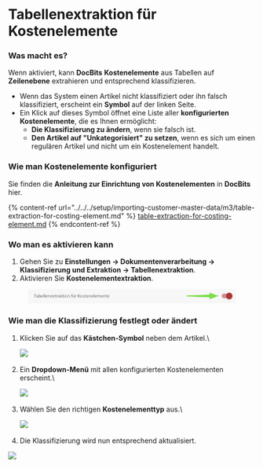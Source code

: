 # Tabellenextraktion für Kostenelemente

### **Was macht es?**

Wenn aktiviert, kann **DocBits** **Kostenelemente** aus Tabellen auf **Zeilenebene** extrahieren und entsprechend klassifizieren.

* Wenn das System einen Artikel nicht klassifiziert oder ihn falsch klassifiziert, erscheint ein **Symbol** auf der linken Seite.
* Ein Klick auf dieses Symbol öffnet eine Liste aller **konfigurierten Kostenelemente**, die es Ihnen ermöglicht:
  * **Die Klassifizierung zu ändern**, wenn sie falsch ist.
  * **Den Artikel auf "Unkategorisiert" zu setzen**, wenn es sich um einen regulären Artikel und nicht um ein Kostenelement handelt.

### **Wie man Kostenelemente konfiguriert**

Sie finden die **Anleitung zur Einrichtung von Kostenelementen** in **DocBits** hier.

{% content-ref url="../../../setup/importing-customer-master-data/m3/table-extraction-for-costing-element.md" %}
[table-extraction-for-costing-element.md](../../../setup/importing-customer-master-data/m3/table-extraction-for-costing-element.md)
{% endcontent-ref %}



### **Wo man es aktivieren kann**

1. Gehen Sie zu **Einstellungen → Dokumentenverarbeitung → Klassifizierung und Extraktion → Tabellenextraktion**.
2. Aktivieren Sie **Kostenelementextraktion**.

<figure><img src="../../../../.gitbook/assets/iScreen Shoter - Google Chrome - 250211142310.jpg" alt=""><figcaption></figcaption></figure>

### **Wie man die Klassifizierung festlegt oder ändert**

1.  Klicken Sie auf das **Kästchen-Symbol** neben dem Artikel.\


    ![](https://docs.docbits.com/~gitbook/image?url=https%3A%2F%2F578966019-files.gitbook.io%2F%7E%2Ffiles%2Fv0%2Fb%2Fgitbook-x-prod.appspot.com%2Fo%2Fspaces%252FT2n2w4uDCJvv7CJ5zrdk%252Fuploads%252Fi1e75WhGp8qnSmBwlUTo%252FiScreen%2520Shoter%2520-%2520Google%2520Chrome%2520-%2520250211104810.jpg%3Falt%3Dmedia%26token%3D2a1a7788-3142-432a-beee-2eed90efd2cc\&width=768\&dpr=4\&quality=100\&sign=85c733ae\&sv=2)
2.  Ein **Dropdown-Menü** mit allen konfigurierten Kostenelementen erscheint.\


    ![](https://docs.docbits.com/~gitbook/image?url=https%3A%2F%2F578966019-files.gitbook.io%2F%7E%2Ffiles%2Fv0%2Fb%2Fgitbook-x-prod.appspot.com%2Fo%2Fspaces%252FT2n2w4uDCJvv7CJ5zrdk%252Fuploads%252F3K5INmhW8uWBgyH8bb07%252FiScreen%2520Shoter%2520-%2520Google%2520Chrome%2520-%2520250211102530.jpg%3Falt%3Dmedia%26token%3Ddf6e9ddd-83bf-43e3-a9a8-34f495b188b9\&width=768\&dpr=4\&quality=100\&sign=c850d3eb\&sv=2)
3.  Wählen Sie den richtigen **Kostenelementtyp** aus.\


    ![](https://docs.docbits.com/~gitbook/image?url=https%3A%2F%2F578966019-files.gitbook.io%2F%7E%2Ffiles%2Fv0%2Fb%2Fgitbook-x-prod.appspot.com%2Fo%2Fspaces%252FT2n2w4uDCJvv7CJ5zrdk%252Fuploads%252F7AyvJTuh5NlL0slt61MA%252FiScreen%2520Shoter%2520-%2520Google%2520Chrome%2520-%2520250211102650.jpg%3Falt%3Dmedia%26token%3D94bb3b0b-1f3d-4039-829d-3bdc129de384\&width=768\&dpr=4\&quality=100\&sign=99fd91cf\&sv=2)
4. Die Klassifizierung wird nun entsprechend aktualisiert.

![](https://docs.docbits.com/~gitbook/image?url=https%3A%2F%2F578966019-files.gitbook.io%2F%7E%2Ffiles%2Fv0%2Fb%2Fgitbook-x-prod.appspot.com%2Fo%2Fspaces%252FT2n2w4uDCJvv7CJ5zrdk%252Fuploads%252FHnSHUPYRZzfOyKszudIq%252FiScreen%2520Shoter%2520-%2520Google%2520Chrome%2520-%2520250211103411.jpg%3Falt%3Dmedia%26token%3De670d09e-f54e-48a9-ab10-e85dd38f068b\&width=768\&dpr=4\&quality=100\&sign=efdc08cc\&sv=2)
